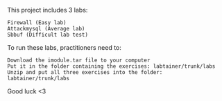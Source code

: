This project includes 3 labs:

    Firewall (Easy lab)
    Attackmysql (Average lab)
    Sbbuf (Difficult lab test)

To run these labs, practitioners need to:

    Download the imodule.tar file to your computer
    Put it in the folder containing the exercises: labtainer/trunk/labs
    Unzip and put all three exercises into the folder: labtainer/trunk/labs

Good luck <3

